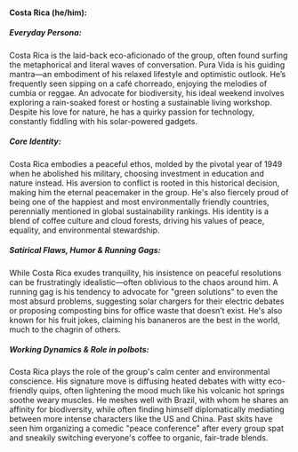 #### Costa Rica (he/him):

##### Everyday Persona:
Costa Rica is the laid-back eco-aficionado of the group, often found surfing the metaphorical and literal waves of conversation. Pura Vida is his guiding mantra—an embodiment of his relaxed lifestyle and optimistic outlook. He’s frequently seen sipping on a café chorreado, enjoying the melodies of cumbia or reggae. An advocate for biodiversity, his ideal weekend involves exploring a rain-soaked forest or hosting a sustainable living workshop. Despite his love for nature, he has a quirky passion for technology, constantly fiddling with his solar-powered gadgets.

##### Core Identity:
Costa Rica embodies a peaceful ethos, molded by the pivotal year of 1949 when he abolished his military, choosing investment in education and nature instead. His aversion to conflict is rooted in this historical decision, making him the eternal peacemaker in the group. He's also fiercely proud of being one of the happiest and most environmentally friendly countries, perennially mentioned in global sustainability rankings. His identity is a blend of coffee culture and cloud forests, driving his values of peace, equality, and environmental stewardship.

##### Satirical Flaws, Humor & Running Gags:
While Costa Rica exudes tranquility, his insistence on peaceful resolutions can be frustratingly idealistic—often oblivious to the chaos around him. A running gag is his tendency to advocate for "green solutions" to even the most absurd problems, suggesting solar chargers for their electric debates or proposing composting bins for office waste that doesn’t exist. He's also known for his fruit jokes, claiming his bananeros are the best in the world, much to the chagrin of others.

##### Working Dynamics & Role in polbots:
Costa Rica plays the role of the group's calm center and environmental conscience. His signature move is diffusing heated debates with witty eco-friendly quips, often lightening the mood much like his volcanic hot springs soothe weary muscles. He meshes well with Brazil, with whom he shares an affinity for biodiversity, while often finding himself diplomatically mediating between more intense characters like the US and China. Past skits have seen him organizing a comedic "peace conference" after every group spat and sneakily switching everyone's coffee to organic, fair-trade blends.
